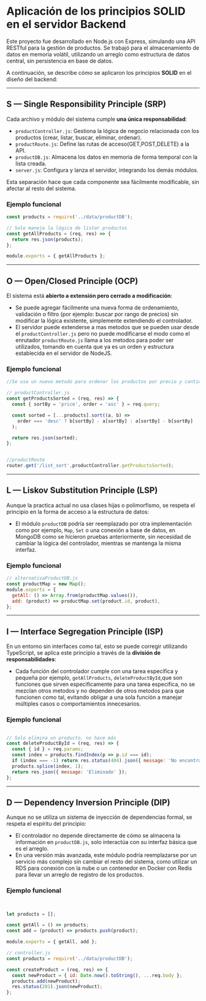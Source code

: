 # Aplicación de los principios SOLID en el servidor Backend

Este proyecto fue desarrollado en Node.js con Express, simulando una API RESTful para la gestión de productos. Se trabajó para el almacenamiento de datos en memoria volátil, utilizando un arreglo como estructura de datos central, sin persistencia en base de datos.

A continuación, se describe cómo se aplicaron los principios **SOLID** en el diseño del backend:

---

## S — Single Responsibility Principle (SRP)

Cada archivo y módulo del sistema cumple **una única responsabilidad**:

- `productController.js`: Gestiona la lógica de negocio relacionada con los productos (crear, listar, buscar, eliminar, ordenar).
- `productRoute.js`: Define las rutas de acceso(GET,POST,DELETE) a la API.
- `productDB.js`: Almacena los datos en memoria de forma temporal con la lista creada.
- `server.js`: Configura y lanza el servidor, integrando los demás módulos.

Esta separación hace que cada componente sea fácilmente modificable, sin afectar al resto del sistema.

### Ejemplo funcional

```js
const products = require('../data/productDB');

// Solo maneja la lógica de listar productos
const getAllProducts = (req, res) => {
  return res.json(products);
};

module.exports = { getAllProducts };
```

---

## O — Open/Closed Principle (OCP)

El sistema está **abierto a extensión pero cerrado a modificación**:

- Se puede agregar fácilmente una nueva forma de ordenamiento, validación o filtro (por ejemplo: buscar por rango de precios) sin modificar la lógica existente, simplemente extendiendo el controlador.
- El servidor puede extenderse a mas  metodos que se pueden usar desde el `productController.js` pero no puede modificarse el modo como  el enrutador `productRoute.js` llama a los metodos para poder ser utilizados, tomando en cuenta que ya es un orden y estructura establecida en el servidor de NodeJS.

### Ejemplo funcional

```js
//Se usa un nuevo metodo para ordenar los productos por precio y cantidad, ademas que este no se puede llamar de otra manera del lado de las rutas, eso no se puede modificar 

// productController.js
const getProductsSorted = (req, res) => {
  const { sortBy = 'price', order = 'asc' } = req.query;

  const sorted = [...products].sort((a, b) =>
    order === 'desc' ? b[sortBy] - a[sortBy] : a[sortBy] - b[sortBy]
  );

  return res.json(sorted);
};


//productRoute
router.get('/list_sort',productController.getProductsSorted);
```

---

## L — Liskov Substitution Principle (LSP)

Aunque la practica actual no usa clases hijas o polimorfismo, se respeta el principio en la forma de acceso a la estructura de datos:

- El módulo `productDB` podría ser reemplazado por otra implementación como por ejemplo, `Map`, `Set` o una conexión a base de datos, en MongoDB como se hicieron pruebas anteriormente, sin necesidad de cambiar la lógica del controlador, mientras se mantenga la misma interfaz.

### Ejemplo funcional

```js
// alternativaProductDB.js
const productMap = new Map();
module.exports = {
  getAll: () => Array.from(productMap.values()),
  add: (product) => productMap.set(product.id, product),
};
```
---

## I — Interface Segregation Principle (ISP)

En un entorno sin interfaces como tal, esto se puede corregir utilizando TypeScript, se aplica este principio a través de la **división de responsabilidades**:

- Cada función del controlador cumple con una tarea específica y pequeña por ejemplo, `getAllProducts`, `deleteProductById`,que son funciones que sirven especificamente para una  tarea especifica, no se mezclan otros metodos y no dependen de otros metodos para que funcionen como tal, evitando obligar a una sola función a manejar múltiples casos o comportamientos innecesarios.

### Ejemplo funcional

```js

// Solo elimina un producto, no hace más
const deleteProductById = (req, res) => {
  const { id } = req.params;
  const index = products.findIndex(p => p.id === id);
  if (index === -1) return res.status(404).json({ message: 'No encontrado' });
  products.splice(index, 1);
  return res.json({ message: 'Eliminado' });
};
```

---

## D — Dependency Inversion Principle (DIP)

Aunque no se utiliza un sistema de inyección de dependencias formal, se respeta el espíritu del principio:

- El controlador no depende directamente de cómo se almacena la información en `productDB.js`, solo interactúa con su interfaz básica que es el arreglo. 
- En una versión más avanzada, este módulo podría reemplazarse por un servicio más complejo sin cambiar el resto del sistema, como utilizar un RDS para conexión con la nube o un contenedor en Docker con Redis para llevar un arreglo de registro de los productos.


### Ejemplo funcional

```js


let products = [];

const getAll = () => products;
const add = (product) => products.push(product);

module.exports = { getAll, add };

// controller.js
const products = require('../data/productDB');

const createProduct = (req, res) => {
  const newProduct = { id: Date.now().toString(), ...req.body };
  products.add(newProduct);
  res.status(201).json(newProduct);
};


```